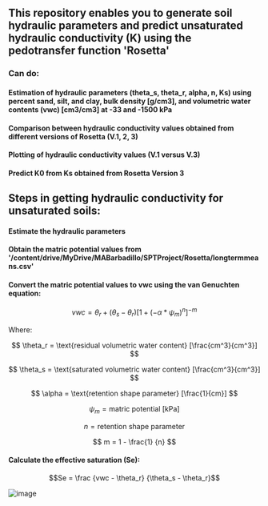 ## This repository enables you to generate soil  hydraulic parameters and predict unsaturated hydraulic conductivity (K) using the pedotransfer function 'Rosetta'
### Can do:
#### Estimation of hydraulic parameters (theta_s, theta_r, alpha, n, Ks) using percent sand, silt, and clay, bulk density [g/cm3], and volumetric water contents (vwc) [cm3/cm3] at -33 and -1500 kPa
#### Comparison between hydraulic conductivity values obtained from different versions of Rosetta (V.1, 2, 3)
#### Plotting of hydraulic conductivity values (V.1 versus V.3)
#### Predict K0 from Ks obtained from Rosetta Version 3

## Steps in getting hydraulic conductivity for unsaturated soils:

#### Estimate the hydraulic parameters
#### Obtain the matric potential values from '/content/drive/MyDrive/MABarbadillo/SPTProject/Rosetta/longtermmeans.csv'
#### Convert the matric potential values to vwc using the van Genuchten equation:
$$vwc = \theta_r + (\theta_s - \theta_r) [1 + (-\alpha * \psi_m)^{n}]^{-m}$$

Where:

$$
\theta_r = \text{residual volumetric water content} [\frac{cm^3}{cm^3}]
$$

$$
\theta_s = \text{saturated volumetric water content} [\frac{cm^3}{cm^3}]
$$

$$
\alpha = \text{retention shape parameter} [\frac{1}{cm}]
$$

$$
\psi_m = \text{matric potential [kPa]}
$$

$$
n = \text{retention shape parameter}
$$

$$
m = 1 - \frac{1} {n}
$$

#### Calculate the effective saturation (Se):
$$Se = \frac {vwc - \theta_r} {\theta_s - \theta_r}$$


![image](https://github.com/MarkBarbadillo/Rosetta-Soilhydraulicconductivity/assets/157748709/3b781a05-5abf-4ba0-9782-230f65226561)
